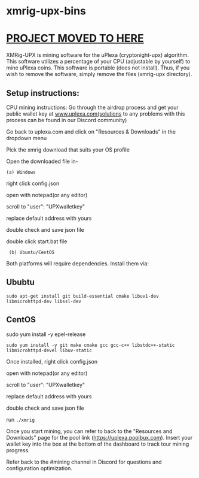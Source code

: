 # xmrig-upx-bins

# [PROJECT MOVED TO HERE](https://github.com/uPlexa/xmrig-upx/)






XMRig-UPX is mining software for the uPlexa (cryptonight-upx) algorithm. This software utilizes a percentage of your CPU (adjustable by yourself) to mine uPlexa coins. This software is portable (does not install). Thus, if you wish to remove the software, simply remove the files (xmrig-upx directory).

Setup instructions:
------------------
CPU mining instructions:
Go through the airdrop process and get your public wallet key at www.uplexa.com(solutions to any problems with this process can be found in our Discord community)

Go back to uplexa.com and click on "Resources & Downloads" in the dropdown menu

Pick the xmrig download that suits your OS profile

Open the downloaded file in-

    (a) Windows

right click config.json

open with notepad(or any editor)

scroll to "user": "UPXwalletkey"

replace default address with yours

double check and save json file

double click start.bat file

     (b) Ubuntu/CentOS

Both platforms will require dependencies. Install them via:

Ububtu
------

``sudo apt-get install git build-essential cmake libuv1-dev libmicrohttpd-dev libssl-dev``

CentOS
------

sudo yum install -y epel-release

``sudo yum install -y git make cmake gcc gcc-c++ libstdc++-static libmicrohttpd-devel libuv-static``

Once installed, right click config.json

open with notepad(or any editor)

scroll to "user": "UPXwalletkey"

replace default address with yours

double check and save json file

run ``./xmrig``

Once you start mining, you can refer to back to the  "Resources and Downloads" page for the pool link (https://uplexa.poolbux.com). Insert your wallet key into the box at the bottom of the dashboard to track tour mining progress.

Refer back to the #mining channel in Discord for questions and configuration optimization.
